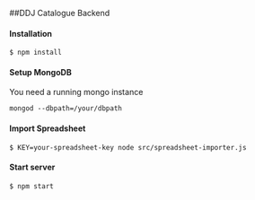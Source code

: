 ##DDJ Catalogue Backend

#### Installation
```
$ npm install
```

#### Setup MongoDB
You need a running mongo instance
```
mongod --dbpath=/your/dbpath
```

#### Import Spreadsheet
```
$ KEY=your-spreadsheet-key node src/spreadsheet-importer.js
```

#### Start server
```
$ npm start
```


